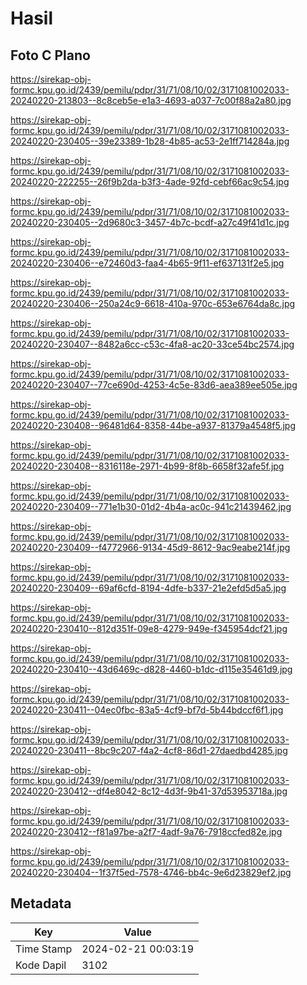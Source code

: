 # Hasil

## Foto C Plano

https://sirekap-obj-formc.kpu.go.id/2439/pemilu/pdpr/31/71/08/10/02/3171081002033-20240220-213803--8c8ceb5e-e1a3-4693-a037-7c00f88a2a80.jpg

https://sirekap-obj-formc.kpu.go.id/2439/pemilu/pdpr/31/71/08/10/02/3171081002033-20240220-230405--39e23389-1b28-4b85-ac53-2e1ff714284a.jpg

https://sirekap-obj-formc.kpu.go.id/2439/pemilu/pdpr/31/71/08/10/02/3171081002033-20240220-222255--26f9b2da-b3f3-4ade-92fd-cebf66ac9c54.jpg

https://sirekap-obj-formc.kpu.go.id/2439/pemilu/pdpr/31/71/08/10/02/3171081002033-20240220-230405--2d9680c3-3457-4b7c-bcdf-a27c49f41d1c.jpg

https://sirekap-obj-formc.kpu.go.id/2439/pemilu/pdpr/31/71/08/10/02/3171081002033-20240220-230406--e72460d3-faa4-4b65-9f11-ef637131f2e5.jpg

https://sirekap-obj-formc.kpu.go.id/2439/pemilu/pdpr/31/71/08/10/02/3171081002033-20240220-230406--250a24c9-6618-410a-970c-653e6764da8c.jpg

https://sirekap-obj-formc.kpu.go.id/2439/pemilu/pdpr/31/71/08/10/02/3171081002033-20240220-230407--8482a6cc-c53c-4fa8-ac20-33ce54bc2574.jpg

https://sirekap-obj-formc.kpu.go.id/2439/pemilu/pdpr/31/71/08/10/02/3171081002033-20240220-230407--77ce690d-4253-4c5e-83d6-aea389ee505e.jpg

https://sirekap-obj-formc.kpu.go.id/2439/pemilu/pdpr/31/71/08/10/02/3171081002033-20240220-230408--96481d64-8358-44be-a937-81379a4548f5.jpg

https://sirekap-obj-formc.kpu.go.id/2439/pemilu/pdpr/31/71/08/10/02/3171081002033-20240220-230408--8316118e-2971-4b99-8f8b-6658f32afe5f.jpg

https://sirekap-obj-formc.kpu.go.id/2439/pemilu/pdpr/31/71/08/10/02/3171081002033-20240220-230409--771e1b30-01d2-4b4a-ac0c-941c21439462.jpg

https://sirekap-obj-formc.kpu.go.id/2439/pemilu/pdpr/31/71/08/10/02/3171081002033-20240220-230409--f4772966-9134-45d9-8612-9ac9eabe214f.jpg

https://sirekap-obj-formc.kpu.go.id/2439/pemilu/pdpr/31/71/08/10/02/3171081002033-20240220-230409--69af6cfd-8194-4dfe-b337-21e2efd5d5a5.jpg

https://sirekap-obj-formc.kpu.go.id/2439/pemilu/pdpr/31/71/08/10/02/3171081002033-20240220-230410--812d351f-09e8-4279-949e-f345954dcf21.jpg

https://sirekap-obj-formc.kpu.go.id/2439/pemilu/pdpr/31/71/08/10/02/3171081002033-20240220-230410--43d6469c-d828-4460-b1dc-d115e35461d9.jpg

https://sirekap-obj-formc.kpu.go.id/2439/pemilu/pdpr/31/71/08/10/02/3171081002033-20240220-230411--04ec0fbc-83a5-4cf9-bf7d-5b44bdccf6f1.jpg

https://sirekap-obj-formc.kpu.go.id/2439/pemilu/pdpr/31/71/08/10/02/3171081002033-20240220-230411--8bc9c207-f4a2-4cf8-86d1-27daedbd4285.jpg

https://sirekap-obj-formc.kpu.go.id/2439/pemilu/pdpr/31/71/08/10/02/3171081002033-20240220-230412--df4e8042-8c12-4d3f-9b41-37d53953718a.jpg

https://sirekap-obj-formc.kpu.go.id/2439/pemilu/pdpr/31/71/08/10/02/3171081002033-20240220-230412--f81a97be-a2f7-4adf-9a76-7918ccfed82e.jpg

https://sirekap-obj-formc.kpu.go.id/2439/pemilu/pdpr/31/71/08/10/02/3171081002033-20240220-230404--1f37f5ed-7578-4746-bb4c-9e6d23829ef2.jpg


## Metadata

| Key        | Value               |
| ---------- | ------------------- |
| Time Stamp | 2024-02-21 00:03:19 |
| Kode Dapil | 3102                |



